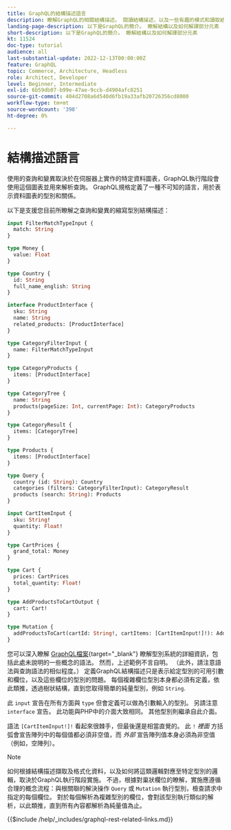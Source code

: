 ```yaml
---
title: GraphQL的結構描述語言
description: 瞭解GraphQL的相關結構描述。 閱讀結構描述，以及一些有趣的模式和讀取結構描述的方法。
landing-page-description: 以下是GraphQL的簡介。 瞭解結構以及如何解譯部分元素
short-description: 以下是GraphQL的簡介。 瞭解結構以及如何解譯部分元素
kt: 11524
doc-type: tutorial
audience: all
last-substantial-update: 2022-12-13T00:00:00Z
feature: GraphQL
topic: Commerce, Architecture, Headless
role: Architect, Developer
level: Beginner, Intermediate
exl-id: 6b59db07-b99e-47ae-9ccb-d4904afc8251
source-git-commit: 404d2708a6d540d6fb19a33afb20726356cd8000
workflow-type: tm+mt
source-wordcount: '398'
ht-degree: 0%

---
```


# 結構描述語言

使用的查詢和變異取決於在伺服器上實作的特定資料圖表，GraphQL執行階段會使用這個圖表並用來解析查詢。 GraphQL規格定義了一種不可知的語言，用於表示資料圖表的型別和關係。

以下是支援您目前所瞭解之查詢和變異的縮寫型別結構描述：

```graphql
input FilterMatchTypeInput {
  match: String
}

type Money {
  value: Float
}

type Country {
  id: String
  full_name_english: String
}

interface ProductInterface {
  sku: String
  name: String
  related_products: [ProductInterface]
}

type CategoryFilterInput {
  name: FilterMatchTypeInput
}

type CategoryProducts {
  items: [ProductInterface]
}

type CategoryTree {
  name: String
  products(pageSize: Int, currentPage: Int): CategoryProducts
}

type CategoryResult {
  items: [CategoryTree]
}

type Products {
  items: [ProductInterface]
}

type Query {
  country (id: String): Country
  categories (filters: CategoryFilterInput): CategoryResult
  products (search: String): Products
}

input CartItemInput {
  sku: String!
  quantity: Float!
}

type CartPrices {
  grand_total: Money
}

type Cart {
  prices: CartPrices
  total_quantity: Float!
}

type AddProductsToCartOutput {
  cart: Cart!
}

type Mutation {
  addProductsToCart(cartId: String!, cartItems: [CartItemInput!]!): AddProductsToCartOutput
}
```

您可以深入瞭解 [GraphQL檔案](https://graphql.org/learn/schema/){target="_blank"} 瞭解型別系統的詳細資訊，包括此處未說明的一些概念的語法。 然而，上述範例不言自明。 （此外，請注意語法與查詢語法的相似程度。） 定義GraphQL結構描述只是表示給定型別的可用引數和欄位，以及這些欄位的型別的問題。 每個複雜欄位型別本身都必須有定義，依此類推，透過樹狀結構，直到您取得簡單的純量型別，例如 `String`.

此 `input` 宣告在所有方面與 `type` 但會定義可以做為引數輸入的型別。 另請注意 `interface` 宣告。 此功能與PHP中的介面大致相同。 其他型別則繼承自此介面。

語法 `[CartItemInput!]!` 看起來很棘手，但最後還是相當直覺的。 此 `!` _裡面_ 方括弧會宣告陣列中的每個值都必須非空值，而 _外部_ 宣告陣列值本身必須為非空值（例如，空陣列）。

>[!NOTE]
>
>如何根據結構描述擷取及格式化資料，以及如何將這類邏輯對應至特定型別的邏輯，取決於GraphQL執行階段實施。 不過，根據對巢狀欄位的瞭解，實施應遵循合理的概念流程：與根關聯的解決操作 `Query` 或 `Mutation` 執行型別，檢查請求中指定的每個欄位。 對於每個解析為複雜型別的欄位，會對該型別執行類似的解析，以此類推，直到所有內容都解析為純量值為止。

{{$include /help/_includes/graphql-rest-related-links.md}}
